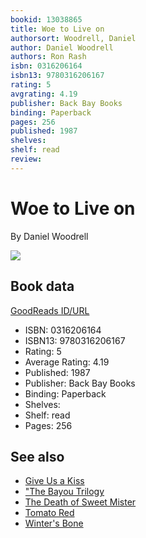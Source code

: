```yaml
---
bookid: 13038865
title: Woe to Live on
authorsort: Woodrell, Daniel
author: Daniel Woodrell
authors: Ron Rash
isbn: 0316206164
isbn13: 9780316206167
rating: 5
avgrating: 4.19
publisher: Back Bay Books
binding: Paperback
pages: 256
published: 1987
shelves: 
shelf: read
review: 
---
```


# Woe to Live on

By Daniel Woodrell

![](https://i.gr-assets.com/images/S/compressed.photo.goodreads.com/books/1344268379l/13038865.jpg)

## Book data

[GoodReads ID/URL](https://www.goodreads.com/book/show/13038865)

- ISBN: 0316206164
- ISBN13: 9780316206167
- Rating: 5
- Average Rating: 4.19
- Published: 1987
- Publisher: Back Bay Books
- Binding: Paperback
- Shelves: 
- Shelf: read
- Pages: 256


## See also

- [Give Us a Kiss](Give_Us_a_Kiss.md)
- ["The Bayou Trilogy](The_Bayou_Trilogy-_Under_the_Bright_Lights__Muscle_for_the_Wing__and_The_Ones_You_Do.md)
- [The Death of Sweet Mister](The_Death_of_Sweet_Mister.md)
- [Tomato Red](Tomato_Red.md)
- [Winter's Bone](Winters_Bone.md)
